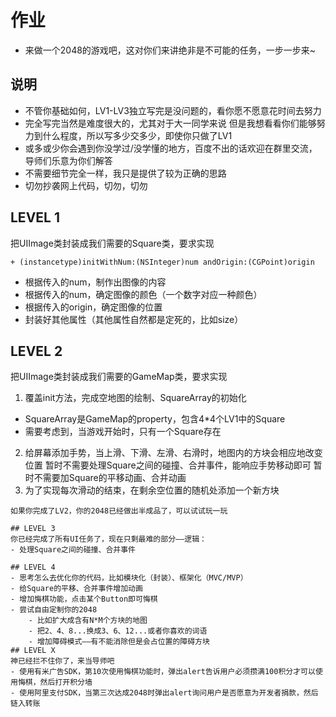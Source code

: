 # 作业
- 来做一个2048的游戏吧，这对你们来讲绝非是不可能的任务，一步一步来~
## 说明
- 不管你基础如何，LV1-LV3独立写完是没问题的，看你愿不愿意花时间去努力
- 完全写完当然是难度很大的，尤其对于大一同学来说
但是我想看看你们能够努力到什么程度，所以写多少交多少，即使你只做了LV1
- 或多或少你会遇到你没学过/没学懂的地方，百度不出的话欢迎在群里交流，导师们乐意为你们解答
- 不需要细节完全一样，我只是提供了较为正确的思路
- 切勿抄袭网上代码，切勿，切勿
## LEVEL 1
把UIImage类封装成我们需要的Square类，要求实现
```
+ (instancetype)initWithNum:(NSInteger)num andOrigin:(CGPoint)origin
```
- 根据传入的num，制作出图像的内容
- 根据传入的num，确定图像的颜色（一个数字对应一种颜色）
- 根据传入的origin，确定图像的位置
- 封装好其他属性（其他属性自然都是定死的，比如size）

## LEVEL 2
把UIImage类封装成我们需要的GameMap类，要求实现
1. 覆盖init方法，完成空地图的绘制、SquareArray的初始化
- SquareArray是GameMap的property，包含4*4个LV1中的Square
- 需要考虑到，当游戏开始时，只有一个Square存在
2.  给屏幕添加手势，当上滑、下滑、左滑、右滑时，地图内的方块会相应地改变位置
暂时不需要处理Square之间的碰撞、合并事件，能响应手势移动即可
暂时不需要加Square的平移动画、合并动画
3. 为了实现每次滑动的结束，在剩余空位置的随机处添加一个新方块
```
如果你完成了LV2，你的2048已经做出半成品了，可以试试玩一玩

## LEVEL 3
你已经完成了所有UI任务了，现在只剩最难的部分——逻辑：
- 处理Square之间的碰撞、合并事件

## LEVEL 4
- 思考怎么去优化你的代码，比如模块化（封装）、框架化（MVC/MVP）
- 给Square的平移、合并事件增加动画
- 增加悔棋功能，点击某个Button即可悔棋
- 尝试自由定制你的2048
	- 比如扩大成含有N*M个方块的地图
	- 把2、4、8...换成3、6、12...或者你喜欢的词语
	- 增加障碍模式——有不能消除但是会占位置的障碍方块
## LEVEL X
神已经拦不住你了，来当导师吧
- 使用有米广告SDK，第10次使用悔棋功能时，弹出alert告诉用户必须攒满100积分才可以使用悔棋，然后打开积分墙
- 使用阿里支付SDK，当第三次达成2048时弹出alert询问用户是否愿意为开发者捐款，然后链入转账